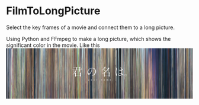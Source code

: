 # FilmToLongPicture
Select the key frames of a movie and connect them to a long picture.

Using Python and FFmpeg to make a long picture, which shows the significant color in the movie.
Like this
![image](https://github.com/yyyeying/FilmToLongPicture/blob/master/Your%20name.jpg)
